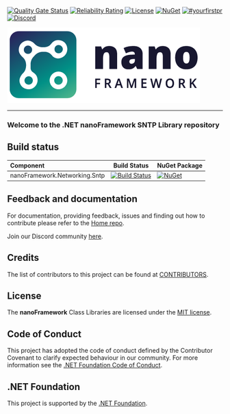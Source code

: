 [![Quality Gate Status](https://sonarcloud.io/api/project_badges/measure?project=nanoframework_lib-nanoFramework.Networking.Sntp&metric=alert_status)](https://sonarcloud.io/dashboard?id=nanoframework_lib-nanoFramework.Networking.Sntp) [![Reliability Rating](https://sonarcloud.io/api/project_badges/measure?project=nanoframework_lib-nanoFramework.Networking.Sntp&metric=reliability_rating)](https://sonarcloud.io/dashboard?id=nanoframework_lib-nanoFramework.Networking.Sntp) [![License](https://img.shields.io/badge/License-MIT-blue.svg)](LICENSE) [![NuGet](https://img.shields.io/nuget/dt/nanoFramework.Networking.Sntp.svg?label=NuGet&style=flat&logo=nuget)](https://www.nuget.org/packages/nanoFramework.Networking.Sntp/) [![#yourfirstpr](https://img.shields.io/badge/first--timers--only-friendly-blue.svg)](https://github.com/nanoframework/Home/blob/main/CONTRIBUTING.md) [![Discord](https://img.shields.io/discord/478725473862549535.svg?logo=discord&logoColor=white&label=Discord&color=7289DA)](https://discord.gg/gCyBu8T)

![nanoFramework logo](https://raw.githubusercontent.com/nanoframework/Home/main/resources/logo/nanoFramework-repo-logo.png)

-----

### Welcome to the .NET **nanoFramework** SNTP Library repository

## Build status

| Component | Build Status | NuGet Package |
|:-|---|---|
| nanoFramework.Networking.Sntp | [![Build Status](https://dev.azure.com/nanoframework/nanoFramework.Networking.Sntp/_apis/build/status/Networking.Sntp?repoName=nanoframework%2FnanoFramework.Networking.Sntp&branchName=main)](https://dev.azure.com/nanoframework/nanoFramework.Networking.Sntp/_build/latest?definitionId=1&repoName=nanoframework%2FnanoFramework.Networking.Sntp&branchName=main) | [![NuGet](https://img.shields.io/nuget/v/nanoFramework.Networking.Sntp.svg?label=NuGet&style=flat&logo=nuget)](https://www.nuget.org/packages/nanoFramework.Networking.Sntp/) |

## Feedback and documentation

For documentation, providing feedback, issues and finding out how to contribute please refer to the [Home repo](https://github.com/nanoframework/Home).

Join our Discord community [here](https://discord.gg/gCyBu8T).

## Credits

The list of contributors to this project can be found at [CONTRIBUTORS](https://github.com/nanoframework/Home/blob/main/CONTRIBUTORS.md).

## License

The **nanoFramework** Class Libraries are licensed under the [MIT license](LICENSE.md).

## Code of Conduct

This project has adopted the code of conduct defined by the Contributor Covenant to clarify expected behaviour in our community.
For more information see the [.NET Foundation Code of Conduct](https://dotnetfoundation.org/code-of-conduct).

## .NET Foundation

This project is supported by the [.NET Foundation](https://dotnetfoundation.org).
